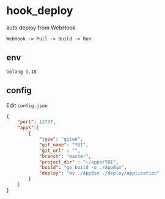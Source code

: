# hook_deploy

auto deploy from WebHook

`WebHook -> Pull -> Build -> Run`

## env

`Golang 1.18`

## config

Edit `config.json`

```json
{
	"port": 13737,
	"apps":[
		{
			"type": "gitee",
			"git_name": "YUI",
			"git_url" : "",
			"branch": "master",
			"project_dir" : "~/apps/YUI",
			"build": "go build -o ./AppBin",
			"deploy": "mv ./AppBin ./deploy/application"
		}
	]
}
```
